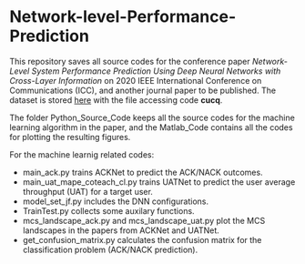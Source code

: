 # Network-level-Performance-Prediction

This repository saves all source codes for the conference paper *Network-Level System Performance Prediction Using Deep Neural Networks with Cross-Layer Information* on 2020 IEEE International Conference on Communications (ICC), and another journal paper to be published. The dataset is stored [here](https://pan.baidu.com/s/1SeVaT4e0YPyx6rVbrHjNJg) with the file accessing code **cucq**.

The folder Python_Source_Code keeps all the source codes for the machine learning algorithm in the paper, and the Matlab_Code contains all the codes for plotting the resulting figures.

For the machine learnig related codes:
- main_ack.py trains ACKNet to predict the ACK/NACK outcomes.
- main_uat_mape_coteach_cl.py trains UATNet to predict the user average throughput (UAT) for a target user.
- model_set_jf.py includes the DNN configurations.
- TrainTest.py collects some auxilary functions.
- mcs_landscape_ack.py and mcs_landscape_uat.py plot the MCS landscapes in the papers from ACKNet and UATNet.
- get_confusion_matrix.py calculates the confusion matrix for the classification problem (ACK/NACK prediction).
